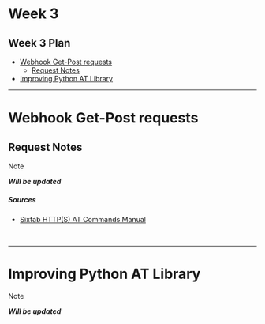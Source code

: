 # Week 3

## Week 3 Plan

- <u>Webhook Get-Post requests</u>
  - [Request Notes](#request-notes)
- <u>Improving Python AT Library</u>

<hr>

# Webhook Get-Post requests

## Request Notes


> [!NOTE]
> ***Will be updated***


##### Sources

- [Sixfab HTTP(S) AT Commands Manual](https://sixfab.com/wp-content/uploads/2018/09/Quectel_EC2xEG9xEM05_HTTPS_AT_Commands_Manual_V1.0.pdf)

<br><hr>

# Improving Python AT Library


> [!NOTE]
> ***Will be updated***
